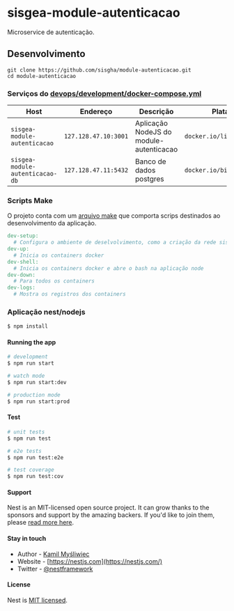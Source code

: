 # sisgea-module-autenticacao

Microservice de autenticação.

## Desenvolvimento

```
git clone https://github.com/sisgha/module-autenticacao.git
cd module-autenticacao
```

### Serviços do [devops/development/docker-compose.yml](./devops/development/docker-compose.yml)

| Host                            | Endereço             | Descrição                               | Plataforma Base                   |
| ------------------------------- | -------------------- | --------------------------------------- | --------------------------------- |
| `sisgea-module-autenticacao`    | `127.128.47.10:3001` | Aplicação NodeJS do module-autenticacao | `docker.io/library/node:18`       |
| `sisgea-module-autenticacao-db` | `127.128.47.11:5432` | Banco de dados postgres                 | `docker.io/bitnami/postgresql:15` |

### Scripts Make

O projeto conta com um [arquivo make](./Makefile) que comporta scrips destinados ao desenvolvimento da aplicação.

```Makefile
dev-setup:
  # Configura o ambiente de deselvolvimento, como a criação da rede sisgea-net e os arquivos .env
dev-up:
  # Inicia os containers docker
dev-shell:
  # Inicia os containers docker e abre o bash na aplicação node
dev-down:
  # Para todos os containers
dev-logs:
  # Mostra os registros dos containers
```

### Aplicação nest/nodejs

```bash
$ npm install
```

#### Running the app

```bash
# development
$ npm run start

# watch mode
$ npm run start:dev

# production mode
$ npm run start:prod
```

#### Test

```bash
# unit tests
$ npm run test

# e2e tests
$ npm run test:e2e

# test coverage
$ npm run test:cov
```

#### Support

Nest is an MIT-licensed open source project. It can grow thanks to the sponsors and support by the amazing backers. If you'd like to join them, please [read more here](https://docs.nestjs.com/support).

#### Stay in touch

- Author - [Kamil Myśliwiec](https://kamilmysliwiec.com)
- Website - [https://nestjs.com](https://nestjs.com/)
- Twitter - [@nestframework](https://twitter.com/nestframework)

#### License

Nest is [MIT licensed](LICENSE).
